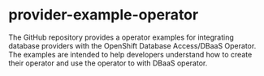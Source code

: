 # provider-example-operator
The GitHub repository provides a operator examples for integrating database providers with the OpenShift Database Access/DBaaS Operator. The examples are intended to help developers understand how to create their operator and use the operator to with DBaaS operator.
